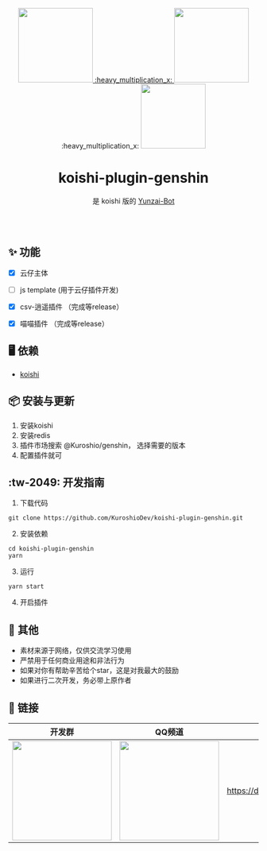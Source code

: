 <p align="center">
  <a href="https://gitee.com/KuroshioDev/koishi-plugin-genshin">
    <img width="150" src="https://gitee.com/KuroshioDev/koishi-plugin-genshin/raw/master/ghost.png"> :heavy_multiplication_x:
</a>
<img width="150" src="https://koishi.chat/logo.png"> 
 :heavy_multiplication_x:
<img width="130" src="https://gitee.com/KuroshioDev/koishi-plugin-genshin/raw/master/yunzai.png"> 
</p>

<h1 align="center">koishi-plugin-genshin</h1>

<div align="center">

是 koishi 版的 <a href="https://gitee.com/Le-niao/Yunzai-Bot" target="_blank">Yunzai-Bot</a>

</div>
<br />
<br />


## ✨ 功能

- [x] 云仔主体
- [ ] js template (用于云仔插件开发)
- [x] csv-逍遥插件 （完成等release）
- [x] 喵喵插件 （完成等release）



## 🖥 依赖

- [koishi](https://koishi.chat/)

## 📦 安装与更新

1. 安装koishi
2. 安装redis
2. 插件市场搜索 @Kuroshio/genshin， 选择需要的版本
3. 配置插件就可

##  :tw-2049: 开发指南

1. 下载代码
```
git clone https://github.com/KuroshioDev/koishi-plugin-genshin.git
```

2. 安装依赖

```
cd koishi-plugin-genshin
yarn
```

3. 运行

```
yarn start
```

4. 开启插件


## 🌈 其他

- 素材来源于网络，仅供交流学习使用
- 严禁用于任何商业用途和非法行为
- 如果对你有帮助辛苦给个star，这是对我最大的鼓励
- 如果进行二次开发，务必带上原作者


## 🔗 链接

| 开发群 | QQ频道 | Discord | Telegram | 爱发电 |
|-----|------|---------|----------|-----|
|  <img width="200" src="https://gitee.com/KuroshioDev/koishi-plugin-genshin/raw/master/dev.jpg">   |  <img width="200" src="https://gitee.com/KuroshioDev/koishi-plugin-genshin/raw/master/qqguild.jpg">    |  https://discord.gg/uJpcadmrpa       |   <img width="200" src="https://github.com/KuroshioDev/koishi-plugin-genshin/blob/master/telegram.jpg?raw=true">       |  <img width="200" src="https://gitee.com/KuroshioDev/koishi-plugin-genshin/raw/master/love.jpeg">   |




